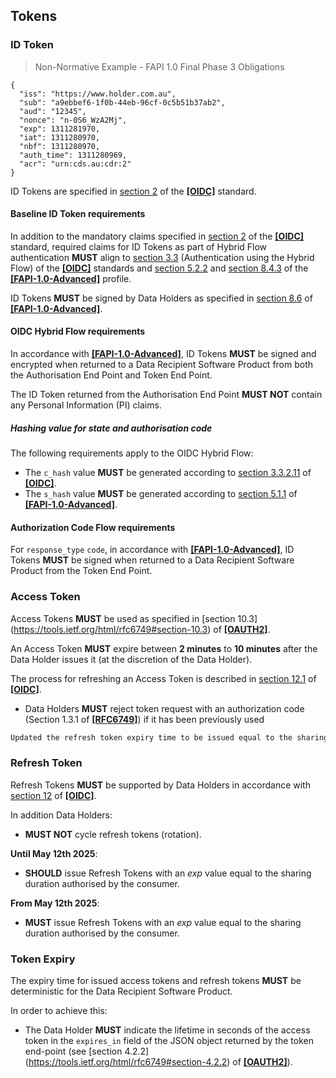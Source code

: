 ## Tokens  
### ID Token

> Non-Normative Example - FAPI 1.0 Final Phase 3 Obligations

```
{
  "iss": "https://www.holder.com.au",
  "sub": "a9ebbef6-1f0b-44eb-96cf-0c5b51b37ab2",
  "aud": "12345",
  "nonce": "n-0S6_WzA2Mj",
  "exp": 1311281970,
  "iat": 1311280970,
  "nbf": 1311280970,
  "auth_time": 1311280969,
  "acr": "urn:cds.au:cdr:2"
}
```

ID Tokens are specified in [section 2](https://openid.net/specs/openid-connect-core-1_0.html#IDToken) of the **[[OIDC]](#nref-OIDC)** standard.

#### Baseline ID Token requirements

In addition to the mandatory claims specified in [section 2](https://openid.net/specs/openid-connect-core-1_0.html#IDToken) of the **[[OIDC]](#nref-OIDC)** standard, required claims for ID Tokens as part of Hybrid Flow authentication **MUST** align to [section 3.3](https://openid.net/specs/openid-connect-core-1_0.html#HybridFlowAuth) (Authentication using the Hybrid Flow) of the **[[OIDC]](#nref-OIDC)** standards and [section 5.2.2](https://openid.net/specs/openid-financial-api-part-2-1_0.html#authorization-server) and [section 8.4.3](https://openid.net/specs/openid-financial-api-part-2-1_0.html#authorization-response-parameter-injection-attack) of the **[[FAPI-1.0-Advanced]](#nref-FAPI-1-0-Advanced)** profile.

ID Tokens **MUST** be signed by Data Holders as specified in [section 8.6](https://openid.net/specs/openid-financial-api-part-2-1_0.html#algorithm-considerations) of **[[FAPI-1.0-Advanced]](#nref-FAPI-1-0-Advanced)**.


#### OIDC Hybrid Flow requirements

In accordance with **[[FAPI-1.0-Advanced]](#nref-FAPI-1-0-Advanced)**, ID Tokens **MUST** be signed and encrypted when returned to a Data Recipient Software Product from both the Authorisation End Point and Token End Point.

The ID Token returned from the Authorisation End Point **MUST NOT** contain any Personal Information (PI) claims.

##### Hashing value for state and authorisation code

The following requirements apply to the OIDC Hybrid Flow:

* The `c_hash` value **MUST** be generated according to [section 3.3.2.11](https://openid.net/specs/openid-connect-core-1_0.html#HybridIDToken) of **[[OIDC]](#nref-OIDC)**.
* The `s_hash` value **MUST** be generated according to [section 5.1.1](https://openid.net/specs/openid-financial-api-part-2-1_0.html#id-token-as-detached-signature) of **[[FAPI-1.0-Advanced]](#nref-FAPI-1-0-Advanced)**.

#### Authorization Code Flow requirements

For `response_type` `code`, in accordance with **[[FAPI-1.0-Advanced]](#nref-FAPI-1-0-Advanced)**, ID Tokens **MUST** be signed when returned to a Data Recipient Software Product from the Token End Point.

### Access Token
Access Tokens **MUST** be used as specified in [section 10.3] (https://tools.ietf.org/html/rfc6749#section-10.3) of **[[OAUTH2]](#nref-OAUTH2)**.

An Access Token **MUST** expire between **2 minutes** to **10 minutes** after the Data Holder issues it (at the discretion of the Data Holder).

The process for refreshing an Access Token is described in [section 12.1](https://openid.net/specs/openid-connect-core-1_0.html#RefreshingAccessToken) of **[[OIDC]](#nref-OIDC)**.


* Data Holders **MUST** reject token request with an authorization code (Section 1.3.1 of **[[RFC6749]](#nref-RFC6749)**) if it has been previously used


```diff
Updated the refresh token expiry time to be issued equal to the sharing duration authorised by the consumer
```

### Refresh Token
Refresh Tokens **MUST** be supported by Data Holders in accordance with [section 12](https://openid.net/specs/openid-connect-core-1_0.html#RefreshTokens) of **[[OIDC]](#nref-OIDC)**.

In addition Data Holders:

- **MUST NOT** cycle refresh tokens (rotation).

**Until May 12th 2025**:

- **SHOULD** issue Refresh Tokens with an _exp_ value equal to the sharing duration authorised by the consumer.

**From May 12th 2025**:

- **MUST** issue Refresh Tokens with an _exp_ value equal to the sharing duration authorised by the consumer.

### Token Expiry
The expiry time for issued access tokens and refresh tokens **MUST** be deterministic for the Data Recipient Software Product.

In order to achieve this:

- The Data Holder **MUST** indicate the lifetime in seconds of the access token in the `expires_in` field of the JSON object returned by the token end-point (see [section 4.2.2] (https://tools.ietf.org/html/rfc6749#section-4.2.2) of **[[OAUTH2]](#nref-OAUTH2)**).

